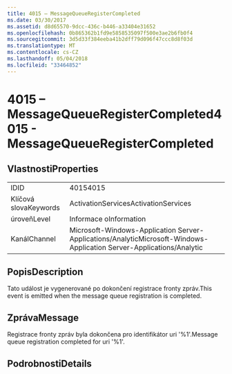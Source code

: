 ```yaml
---
title: 4015 – MessageQueueRegisterCompleted
ms.date: 03/30/2017
ms.assetid: d8d65570-9dcc-436c-b446-a33404e31652
ms.openlocfilehash: 0b865362b1fd9e5858535097f500e3ae2b6fb0f4
ms.sourcegitcommit: 3d5d33f384eeba41b2dff79d096f47ccc8d8f03d
ms.translationtype: MT
ms.contentlocale: cs-CZ
ms.lasthandoff: 05/04/2018
ms.locfileid: "33464852"
---
```

# <a name="4015---messagequeueregistercompleted"></a><span data-ttu-id="6bf41-102">4015 – MessageQueueRegisterCompleted</span><span class="sxs-lookup"><span data-stu-id="6bf41-102">4015 - MessageQueueRegisterCompleted</span></span>
## <a name="properties"></a><span data-ttu-id="6bf41-103">Vlastnosti</span><span class="sxs-lookup"><span data-stu-id="6bf41-103">Properties</span></span>  
  
|||  
|-|-|  
|<span data-ttu-id="6bf41-104">ID</span><span class="sxs-lookup"><span data-stu-id="6bf41-104">ID</span></span>|<span data-ttu-id="6bf41-105">4015</span><span class="sxs-lookup"><span data-stu-id="6bf41-105">4015</span></span>|  
|<span data-ttu-id="6bf41-106">Klíčová slova</span><span class="sxs-lookup"><span data-stu-id="6bf41-106">Keywords</span></span>|<span data-ttu-id="6bf41-107">ActivationServices</span><span class="sxs-lookup"><span data-stu-id="6bf41-107">ActivationServices</span></span>|  
|<span data-ttu-id="6bf41-108">úroveň</span><span class="sxs-lookup"><span data-stu-id="6bf41-108">Level</span></span>|<span data-ttu-id="6bf41-109">Informace o</span><span class="sxs-lookup"><span data-stu-id="6bf41-109">Information</span></span>|  
|<span data-ttu-id="6bf41-110">Kanál</span><span class="sxs-lookup"><span data-stu-id="6bf41-110">Channel</span></span>|<span data-ttu-id="6bf41-111">Microsoft-Windows-Application Server-Applications/Analytic</span><span class="sxs-lookup"><span data-stu-id="6bf41-111">Microsoft-Windows-Application Server-Applications/Analytic</span></span>|  
  
## <a name="description"></a><span data-ttu-id="6bf41-112">Popis</span><span class="sxs-lookup"><span data-stu-id="6bf41-112">Description</span></span>  
 <span data-ttu-id="6bf41-113">Tato událost je vygenerované po dokončení registrace fronty zpráv.</span><span class="sxs-lookup"><span data-stu-id="6bf41-113">This event is emitted when the message queue registration is completed.</span></span>  
  
## <a name="message"></a><span data-ttu-id="6bf41-114">Zpráva</span><span class="sxs-lookup"><span data-stu-id="6bf41-114">Message</span></span>  
 <span data-ttu-id="6bf41-115">Registrace fronty zpráv byla dokončena pro identifikátor uri '%1'.</span><span class="sxs-lookup"><span data-stu-id="6bf41-115">Message queue registration completed for uri '%1'.</span></span>  
  
## <a name="details"></a><span data-ttu-id="6bf41-116">Podrobnosti</span><span class="sxs-lookup"><span data-stu-id="6bf41-116">Details</span></span>
